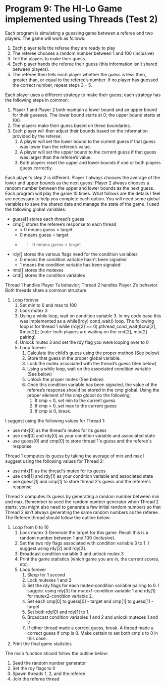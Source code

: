 # Program 9: The HI-Lo Game implemented using Threads (Test 2)

Each program is simulating a guessing game between a referee and two players. The game will work as follows:
1) Each player tells the referee they are ready to play
2) The referee chooses a random number between 1 and 100 (inclusive)
3) Tell the players to make their guess.
4) Each player hands the referee their guess (this information isn’t shared between players).
5) The referee then tells each player whether the guess is less then, greater than, or equal to the referee’s number. If no player has guessed the correct number, repeat steps 3 – 5.

Each player uses a different strategy to make their guess; each strategy has the following steps in common:
1) Player 1 and Player 2 both maintain a lower bound and an upper bound for their guesses. The lower bound starts at 0; the upper bound starts at 100.
2) The players make their guess based on these boundaries.
3) Each player will then adjust their bounds based on the information provided by the referee.
   1) A player will set the lower bound to the current guess if that guess was lower than the referee’s value.
   2) A player will set the upper bound to the current guess if that guess was larger than the referee’s value.
   3) Both players reset the upper and lower bounds if one or both players guess correctly.

Each player’s step 2 is different. Player 1 always chooses the average of the lower and upper bounds as the next guess; Player 2 always chooses a random number between the upper and lower bounds as the next guess.
Each program will play the game 10 times.
What follows are the details I feel are necessary to help you complete each option.
You will need some global variables to save the shared data and manage the state of the game. I used the following global variables:
* guess[] stores each thread’s guess
* cmp[] stores the referee’s response to each thread
   * < 0 means guess < target
   * 0 means guess = target
   * > 0 means guess > target
* rdy[] stores the various flags need for the condition variables
    * 0 means the condition variable hasn't been signaled
    * 1 means the condition variable has been signaled
* mtx[] stores the mutexes
* cnd[] stores the condition variables

Thread 1 handles Player 1’s behavior; Thread 2 handles Player 2’s behavior. Both threads share a common structure.
1) Loop forever
   1) Set min to 0 and max to 100
   2) Lock mutex 3
   3) Using a while loop, wait on condition variable 3.
In my code base this was implemented as a while(!rdy) cond_wait() loop. The following loop is for thread 1
while (rdy[2] == 0) pthread_cond_wait(&cnd[2], &mtx[2]);
(note: both players are waiting on the cnd[2], mtx[2] pairing)
    4) Unlock mutex 3 and set the rdy flag you were looping over to 0
    5) Loop forever
         1) Calculate the child’s guess using the proper method (See below)
         2) Store that guess in the proper global variable.
         3) Lock the mutex associated with the thread’s guess (See below)
         4) Using a while loop, wait on the associated condition variable (See below)
         5) Unlock the proper mutex (See below)
         6) Once this condition variable has been signaled, the value of the referee’s response should be stored in the cmp global. Using the proper element of the cmp global do the following:
              1) If cmp < 0, set min to the current guess
              2) If cmp > 0, set max to the current guess
              3) If cmp is 0, break.
           
I suggest using the following values for Thread 1:
* use mtx[0] as the thread's mutex for its guess
* use cnd[0] and rdy[0] as your condition variable and associated state
* use guess[0] and cmp[0] to store thread 1's guess and the referee's response

Thread 1 computes its guess by taking the average of min and max
I suggest using the following values for Thread 2:
* use mtx[1] as the thread's mutex for its guess
* use cnd[1] and rdy[1] as your condition variable and associated state
* use guess[1] and cmp[1] to store thread 2's guess and the referee's response

Thread 2 computes its guess by generating a random number between min and max.
Remember to seed the random number generator when Thread 2 starts; you might also need to generate a few initial random numbers so that Thread 2 isn’t always generating the same random numbers as the referee.
The Referee thread should follow the outline below:
1) Loop from 0 to 10
     1) Lock mutex 3
        Generate the target for this game. Recall this is a random number between 1 and 100 (inclusive).
     2) Set the two rdy flags associated with condition variable 3 to 1. I suggest using rdy[2] and rdy[3].
     3) Broadcast condition variable 3 and unlock mutex 3
     4) Print the game statistics (which game you are in, the current scores, etc)
     5) Loop forever
          1) Sleep for 1 second
          2) Lock mutexes 1 and 2
          3) Set the rdy flags for each mutex-condition variable pairing to 0.
              I suggest using rdy[0] for mutex1-condition variable 1 and rdy[1] for mutex2-condition variable 2.
          4) Set each cmp[0] to guess[0] - target and cmp[1] to guess[1] - target
          5) Set both rdy[0] and rdy[1] to 1.
          6) Broadcast condition variables 1 and 2 and unlock mutexes 1 and 2
          7) If either thread made a correct guess, break. A thread made a correct guess if cmp is 0. Make certain to set both cmp's to 0 in this case.
2) Print the final game statistics

The main function should follow the outline below:
1) Seed the random number generator
2) Set the rdy flags to 0
3) Spawn threads 1, 2, and the referee
4) Join the referee thread
